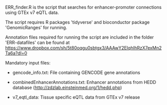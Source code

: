 ERR_finder.R is the script that searches for enhancer-promoter connections using GTEx v7 eQTL data.

The script requires R packages 'tidyverse' and bioconductor package 'GenomicRanges' for running.

Annotation files required for running the script are included in the folder 'ERR-datafiles' can be found at 
https://www.dropbox.com/sh/5t80oqgu0sbtgx3/AAAwY2EIqhIhRzX7exMn2Ta6a?dl=0

Mandatory input files:

- gencode_info.txt: File containing GENCODE gene annotations

- combinedEnhancerAnnotations.txt: Enhancer annotations from HEDD database (http://zdzlab.einsteinmed.org/1/hedd.php)

- v7_eqtl_data: Tissue specific eQTL data from GTEx v7 release
